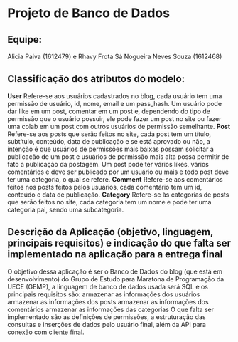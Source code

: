 # Projeto de Banco de Dados

## Equipe:
  Alicia Paiva (1612479) e Rhavy Frota Sá Nogueira Neves Souza  (1612468)

## Classificação dos atributos do modelo: 
**User** 
		Refere-se aos usuários cadastrados no blog, cada usuário tem uma permissão de usuário, id, nome, email e um pass_hash. 
		Um usuário pode dar like em um post, comentar em um post e, dependendo do tipo de permissão que o usuário possuir, ele pode fazer um post no site ou fazer uma colab em um post com outros usuários de permissão semelhante.
**Post**
	Refere-se aos posts que serão feitos no site, cada post tem um título, subtítulo, conteúdo, data de publicação e se está aprovado ou não, a intenção é que usuários de permissões mais baixas possam solicitar a publicação de um post e usuários de permissão mais alta possa permitir de fato a publicação da postagem.
	Um post pode ter vários likes, vários comentários e deve ser publicado por um usuário ou mais e todo post deve ter uma categoria, o qual se refere.
**Comment**
	Refere-se aos comentários feitos nos posts feitos pelos usuários, cada comentário tem um id, conteúdo e data de publicação.
**Category**
	Refere-se às categorias de posts que serão feitos no site, cada categoria tem um nome e pode ter uma categoria pai, sendo uma subcategoria.

## Descrição da Aplicação (objetivo, linguagem, principais requisitos) e indicação do que falta ser implementado na aplicação para a entrega final
O objetivo dessa aplicação é ser o Banco de Dados do blog (que está em desenvolvimento) do Grupo de Estudo para Maratona de Programação da UECE (GEMP), a linguagem de banco de dados usada será SQL e os principais requisitos são:
    armazenar as informações dos usuários
    armazenar as informações dos posts
    armazenar as informações dos comentários
    armazenar as informações das categorias
O que falta ser implementado são as definições de permissões, a estruturação das consultas e inserções de dados pelo usuário final, além da API para conexão com cliente final.
